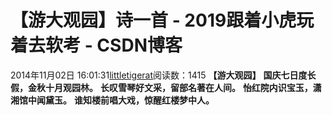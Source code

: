 # 【游大观园】诗一首 - 2019跟着小虎玩着去软考 - CSDN博客
2014年11月02日 16:01:31[littletigerat](https://me.csdn.net/littletigerat)阅读数：1415
**【游大观园】**
**国庆七日度长假，金秋十月观园林。**
**长叹雪琴好文采，留部名著在人间。**
**怡红院内识宝玉，潇湘馆中闻黛玉。**
**谁知楼前唱大戏，惊醒红楼梦中人。**
